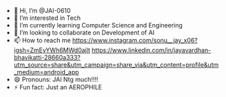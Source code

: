 - 👋 Hi, I’m @JAI-0610
- 👀 I’m interested in Tech
- 🌱 I’m currently learning Computer Science and Engineering
- 💞️ I’m looking to collaborate on Development of AI 
- 📫 How to reach me          https://www.instagram.com/sonu__jay_x06?igsh=ZmEyYWh6MWd0ajlt https://www.linkedin.com/in/jayavardhan-bhavikatti-28660a333?utm_source=share&utm_campaign=share_via&utm_content=profile&utm_medium=android_app
- 😄 Pronouns: JAI Ntg much!!!! 
- ⚡ Fun fact: Just an AEROPHILE

<!---
JAI-0610/JAI-0610 is a ✨ special ✨ repository because its `README.md` (this file) appears on your GitHub profile.
You can click the Preview link to take a look at your changes.
--->
